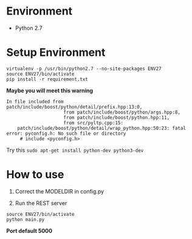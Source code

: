 # Environment
* Python 2.7

# Setup Environment

```shell
virtualenv -p /usr/bin/python2.7 --no-site-packages ENV27
source ENV27/bin/activate
pip install -r requirement.txt
```

**Maybe you will meet this warning**
```
In file included from patch/include/boost/python/detail/prefix.hpp:13:0,
                     from patch/include/boost/python/args.hpp:8,
                     from patch/include/boost/python.hpp:11,
                     from src/pyltp.cpp:15:
    patch/include/boost/python/detail/wrap_python.hpp:50:23: fatal error: pyconfig.h: No such file or directory
     # include <pyconfig.h>
```

Try this
` sudo apt-get install python-dev python3-dev `

# How to use
1. Correct the MODELDIR in config.py

2. Run the REST server
```
source ENV27/bin/activate
python main.py
```
**Port default 5000**